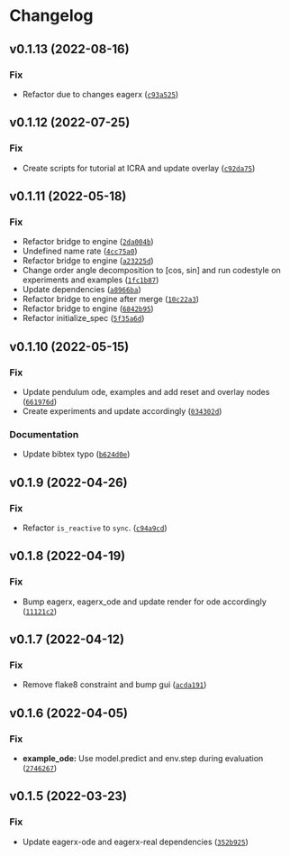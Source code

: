 # Changelog

<!--next-version-placeholder-->

## v0.1.13 (2022-08-16)
### Fix
* Refactor due to changes eagerx ([`c93a525`](https://github.com/eager-dev/eagerx_dcsc_setups/commit/c93a52568cdd51e1fec33f9f698d32f9dbac124a))

## v0.1.12 (2022-07-25)
### Fix
* Create scripts for tutorial at ICRA and update overlay ([`c92da75`](https://github.com/eager-dev/eagerx_dcsc_setups/commit/c92da75c1deb7e659020300ba301e72b68568c51))

## v0.1.11 (2022-05-18)
### Fix
* Refactor bridge to engine ([`2da004b`](https://github.com/eager-dev/eagerx_dcsc_setups/commit/2da004b2e11d734c656aaecf0be868038ae87776))
* Undefined name rate ([`4cc75a0`](https://github.com/eager-dev/eagerx_dcsc_setups/commit/4cc75a0ad4ee874f5c25294d6e40ab5eff8b0e52))
* Refactor bridge to engine ([`a23225d`](https://github.com/eager-dev/eagerx_dcsc_setups/commit/a23225dd5fff21a42921ffad4fd61ac25c70df75))
* Change order angle decomposition to [cos, sin] and run codestyle on experiments and examples ([`1fc1b87`](https://github.com/eager-dev/eagerx_dcsc_setups/commit/1fc1b87e68476f6f6155bccbfa1c59198ebdce16))
* Update dependencies ([`a8966ba`](https://github.com/eager-dev/eagerx_dcsc_setups/commit/a8966ba641b6738ffbadf0ece136bed6db0bea5d))
* Refactor bridge to engine after merge ([`10c22a3`](https://github.com/eager-dev/eagerx_dcsc_setups/commit/10c22a342beb7482c02a6a052c2ca8c3e1cf3057))
* Refactor bridge to engine ([`6842b95`](https://github.com/eager-dev/eagerx_dcsc_setups/commit/6842b959749e685aa484ac052c13c4c14084a1b4))
* Refactor initialize_spec ([`5f35a6d`](https://github.com/eager-dev/eagerx_dcsc_setups/commit/5f35a6dee39cbf71465c938e7a7d16e90fa628b9))

## v0.1.10 (2022-05-15)
### Fix
* Update pendulum ode, examples and add reset and overlay nodes ([`661976d`](https://github.com/eager-dev/eagerx_dcsc_setups/commit/661976d364f545f83c70aa27a356d59e0ffc5827))
* Create experiments and update accordingly ([`034302d`](https://github.com/eager-dev/eagerx_dcsc_setups/commit/034302d2b94feff6d1255012d3609a169e797b0a))

### Documentation
* Update  bibtex typo ([`b624d0e`](https://github.com/eager-dev/eagerx_dcsc_setups/commit/b624d0e5bc7e13ca4b3d86eaaae845dfb5bbfc7a))

## v0.1.9 (2022-04-26)
### Fix
* Refactor `is_reactive` to `sync`. ([`c94a9cd`](https://github.com/eager-dev/eagerx_dcsc_setups/commit/c94a9cd7491259673fd1924e8687d7d566421ac3))

## v0.1.8 (2022-04-19)
### Fix
* Bump eagerx, eagerx_ode and update render for ode accordingly ([`11121c2`](https://github.com/eager-dev/eagerx_dcsc_setups/commit/11121c21d844fd8fa5dc4b06144f271b98c9ca19))

## v0.1.7 (2022-04-12)
### Fix
* Remove flake8 constraint and bump gui ([`acda191`](https://github.com/eager-dev/eagerx_dcsc_setups/commit/acda191c9228fb341b4d339af84e66a837bac67c))

## v0.1.6 (2022-04-05)
### Fix
* **example_ode:** Use model.predict and env.step during evaluation ([`2746267`](https://github.com/eager-dev/eagerx_dcsc_setups/commit/2746267019fc37afd002c080477dcd5a202c866f))

## v0.1.5 (2022-03-23)
### Fix
* Update eagerx-ode and eagerx-real dependencies ([`352b925`](https://github.com/eager-dev/eagerx_dcsc_setups/commit/352b92531fb2968ccaac0d26c488bbb12010f02e))
